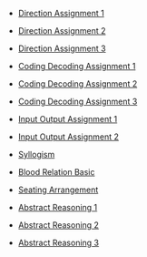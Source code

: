 <html>
<head></head>
<body>
	<ul>
	  <li><a href="https://ambarfulzele.github.io/LearnKul---Shamma/Direction1.html">Direction Assignment 1</a></li>
	</ul>
	<ul>
	  <li><a href="https://ambarfulzele.github.io/LearnKul---Shamma/Direction2.html">Direction Assignment 2</a></li>
	</ul>
	<ul>
	  <li><a href="https://ambarfulzele.github.io/LearnKul---Shamma/Direction3.html">Direction Assignment 3</a></li>
	</ul>
	<ul>
	  <li><a href="https://ambarfulzele.github.io/LearnKul---Shamma/CodingDecoding1.html">Coding Decoding Assignment 1</a></li>
	</ul>
	<ul>
	  <li><a href="https://ambarfulzele.github.io/LearnKul---Shamma/CodingDecoding2.html">Coding Decoding Assignment 2</a></li>
	</ul>
	<ul>
	  <li><a href="https://ambarfulzele.github.io/LearnKul---Shamma/CodingDecoding3.html">Coding Decoding Assignment 3</a></li>
	</ul>
	<ul>
	  <li><a href="https://ambarfulzele.github.io/LearnKul---Shamma/InputOutput1.html">Input Output Assignment 1</a></li>
	</ul>
	<ul>
	  <li><a href="https://ambarfulzele.github.io/LearnKul---Shamma/InputOutput2.html">Input Output Assignment 2</a></li>
	</ul>
	<ul>
	  <li><a href="https://ambarfulzele.github.io/LearnKul---Shamma/Syllogism.html">Syllogism</a></li>
	</ul>
	<ul>
	  <li><a href="https://ambarfulzele.github.io/LearnKul---Shamma/BloodRelationBasic.html">Blood Relation Basic</a></li>
	</ul>
	<!--<ul>
	  <li><a href="https://ambarfulzele.github.io/LearnKul---Shamma/BloodRelation.html">Blood Relation Assignment 1</a></li>
	</ul>-->
	<ul>
	  <li><a href="https://ambarfulzele.github.io/LearnKul---Shamma/SeatingArrangement.html">Seating Arrangement </a></li>
	</ul>
	<!--<ul>
	  <li><a href="https://ambarfulzele.github.io/LearnKul---Shamma/InEquality.html">InEquality </a></li>
	</ul>-->
	<!--<ul>
	  <li><a href="https://ambarfulzele.github.io/LearnKul---Shamma/CriticalReasoning.html">Critical Reasoning </a></li>
	</ul>-->
	<!--<ul>
	  <li><a href="https://ambarfulzele.github.io/LearnKul---Shamma/Puzzles.html">Puzzles </a></li>
	</ul>-->
	<ul>
	  <li><a href="https://ambarfulzele.github.io/LearnKul---Shamma/AbstractReasoning1.html">Abstract Reasoning 1 </a></li>
	</ul>
	<ul>
	  <li><a href="https://ambarfulzele.github.io/LearnKul---Shamma/AbstractReasoning2.html">Abstract Reasoning 2 </a></li>
	</ul>
	<ul>
	  <li><a href="https://ambarfulzele.github.io/LearnKul---Shamma/AbstractReasoning3.html">Abstract Reasoning 3 </a></li>
	</ul>

</body></html>
